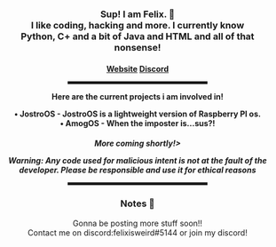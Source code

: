 <div align="center">
  <h3>Sup! I am Felix. 👋<br>I like coding, hacking and more. I currently know<br>Python, C+ and a bit of Java and HTML and all of that nonsense!</h3>
  <h4> <a href="https://felixisweird.com">Website</a> <a href="https://discord.gg/JyEK5Xpted">Discord</a>
  
  <hr width="50%" style="height:5px;">
  
  <p>Here are the current projects i am involved in!</p>
  <a>• <b>JostroOS</b> - JostroOS is a lightweight version of Raspberry PI os.<br></a>
  <a>• <b>AmogOS</b> - When the imposter is...sus?!<br></a>
  <h5> More coming shortly!>
  
  <p>Warning: Any code used for malicious intent is not at the fault of the developer. Please be responsible and use it for ethical reasons</p>

  <hr width="50%" style="height:5px;">
  
  <h3>Notes 📝</h3>
  
  <a> Gonna be posting more stuff soon!!<br></a>
  <a> Contact me on discord:felixisweird#5144 or join my discord!</a>
  
</div>
